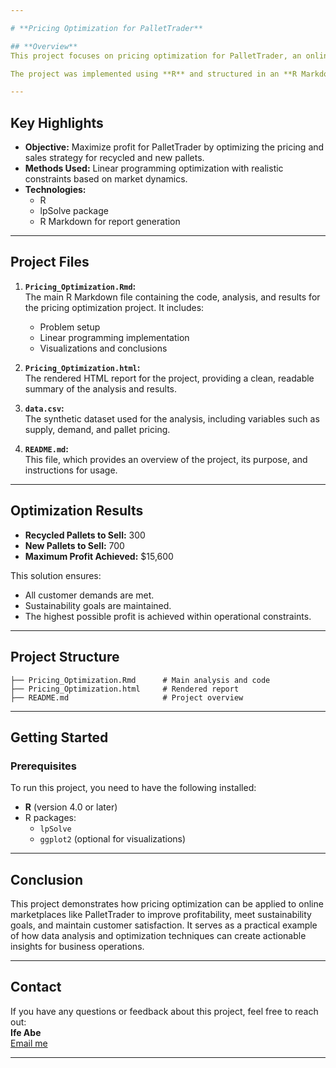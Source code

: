 ```yaml
---

# **Pricing Optimization for PalletTrader**

## **Overview**
This project focuses on pricing optimization for PalletTrader, an online marketplace for buying and selling pallets. The goal of this project is to determine the optimal mix of recycled and new pallets to maximize profit while meeting customer demand, maintaining sustainability targets, and adhering to supply constraints.

The project was implemented using **R** and structured in an **R Markdown (Rmd)** format for clarity and presentation. It includes the use of the `lpSolve` package for linear programming.

---
```


## **Key Highlights**
- **Objective:** Maximize profit for PalletTrader by optimizing the pricing and sales strategy for recycled and new pallets.
- **Methods Used:** Linear programming optimization with realistic constraints based on market dynamics.
- **Technologies:**  
  - R  
  - lpSolve package  
  - R Markdown for report generation  

---

## **Project Files**
1. **`Pricing_Optimization.Rmd`:**  
   The main R Markdown file containing the code, analysis, and results for the pricing optimization project. It includes:  
   - Problem setup  
   - Linear programming implementation  
   - Visualizations and conclusions  

2. **`Pricing_Optimization.html`:**  
   The rendered HTML report for the project, providing a clean, readable summary of the analysis and results.

3. **`data.csv`:**  
   The synthetic dataset used for the analysis, including variables such as supply, demand, and pallet pricing.

4. **`README.md`:**  
   This file, which provides an overview of the project, its purpose, and instructions for usage.

---

## **Optimization Results**
- **Recycled Pallets to Sell:** 300  
- **New Pallets to Sell:** 700  
- **Maximum Profit Achieved:** $15,600  

This solution ensures:
- All customer demands are met.  
- Sustainability goals are maintained.  
- The highest possible profit is achieved within operational constraints.

---

## **Project Structure**

```plaintext
├── Pricing_Optimization.Rmd      # Main analysis and code
├── Pricing_Optimization.html     # Rendered report
├── README.md                     # Project overview
```

---

## **Getting Started**

### **Prerequisites**
To run this project, you need to have the following installed:
- **R** (version 4.0 or later)  
- R packages:  
  - `lpSolve`  
  - `ggplot2` (optional for visualizations)  

---

## **Conclusion**
This project demonstrates how pricing optimization can be applied to online marketplaces like PalletTrader to improve profitability, meet sustainability goals, and maintain customer satisfaction. It serves as a practical example of how data analysis and optimization techniques can create actionable insights for business operations.

---

## **Contact**
If you have any questions or feedback about this project, feel free to reach out:  
**Ife Abe**  
[Email me](mailto:abeifeoluwa21@gmail.com)  

---

